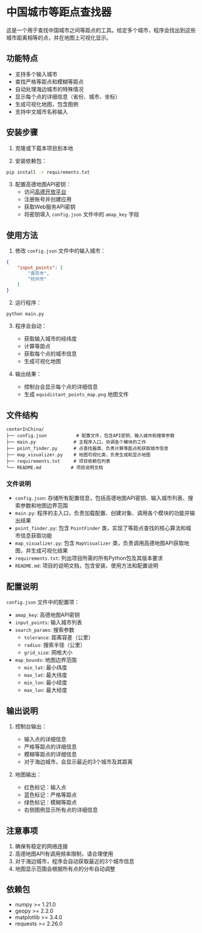 # 中国城市等距点查找器

这是一个用于查找中国城市之间等距点的工具。给定多个城市，程序会找出到这些城市距离相等的点，并在地图上可视化显示。

## 功能特点

- 支持多个输入城市
- 查找严格等距点和模糊等距点
- 自动处理海边城市的特殊情况
- 显示每个点的详细信息（省份、城市、坐标）
- 生成可视化地图，包含图例
- 支持中文城市名称输入

## 安装步骤

1. 克隆或下载本项目到本地

2. 安装依赖包：
```bash
pip install -r requirements.txt
```

3. 配置高德地图API密钥：
   - 访问[高德开放平台](https://lbs.amap.com/)
   - 注册账号并创建应用
   - 获取Web服务API密钥
   - 将密钥填入 `config.json` 文件中的 `amap_key` 字段

## 使用方法

1. 修改 `config.json` 文件中的输入城市：
```json
{
    "input_points": [
        "南京市",
        "杭州市"
    ]
}
```

2. 运行程序：
```bash
python main.py
```

3. 程序会自动：
   - 获取输入城市的经纬度
   - 计算等距点
   - 获取每个点的城市信息
   - 生成可视化地图

4. 输出结果：
   - 控制台会显示每个点的详细信息
   - 生成 `equidistant_points_map.png` 地图文件

## 文件结构

```
centerInChina/
├── config.json           # 配置文件，包含API密钥、输入城市和搜索参数
├── main.py              # 主程序入口，协调各个模块的工作
├── point_finder.py      # 点查找器类，负责计算等距点和获取城市信息
├── map_visualizer.py    # 地图可视化类，负责生成和显示地图
├── requirements.txt     # 项目依赖包列表
└── README.md           # 项目说明文档
```

### 文件说明

- `config.json`: 存储所有配置信息，包括高德地图API密钥、输入城市列表、搜索参数和地图边界范围
- `main.py`: 程序的主入口，负责加载配置、创建对象、调用各个模块的功能并输出结果
- `point_finder.py`: 包含 `PointFinder` 类，实现了等距点查找的核心算法和城市信息获取功能
- `map_visualizer.py`: 包含 `MapVisualizer` 类，负责调用高德地图API获取地图，并生成可视化结果
- `requirements.txt`: 列出项目所需的所有Python包及其版本要求
- `README.md`: 项目的说明文档，包含安装、使用方法和配置说明

## 配置说明

`config.json` 文件中的配置项：

- `amap_key`: 高德地图API密钥
- `input_points`: 输入城市列表
- `search_params`: 搜索参数
  - `tolerance`: 距离容差（公里）
  - `radius`: 搜索半径（公里）
  - `grid_size`: 网格大小
- `map_bounds`: 地图边界范围
  - `min_lat`: 最小纬度
  - `max_lat`: 最大纬度
  - `min_lon`: 最小经度
  - `max_lon`: 最大经度

## 输出说明

1. 控制台输出：
   - 输入点的详细信息
   - 严格等距点的详细信息
   - 模糊等距点的详细信息
   - 对于海边城市，会显示最近的3个城市及其距离

2. 地图输出：
   - 红色标记：输入点
   - 蓝色标记：严格等距点
   - 绿色标记：模糊等距点
   - 右侧图例显示所有点的详细信息

## 注意事项

1. 确保有稳定的网络连接
2. 高德地图API有调用频率限制，请合理使用
3. 对于海边城市，程序会自动获取最近的3个城市信息
4. 地图显示范围会根据所有点的分布自动调整

## 依赖包

- numpy >= 1.21.0
- geopy >= 2.2.0
- matplotlib >= 3.4.0
- requests >= 2.26.0
